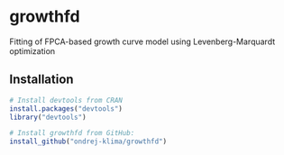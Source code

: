 growthfd
=====
  
Fitting of FPCA-based growth curve model using Levenberg-Marquardt optimization

## Installation

```r
# Install devtools from CRAN
install.packages("devtools")
library("devtools")

# Install growthfd from GitHub:
install_github("ondrej-klima/growthfd")
```
